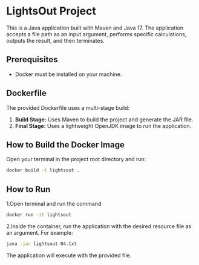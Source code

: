 # LightsOut Project

This is a Java application built with Maven and Java 17. The application accepts a file path as an input argument, performs specific calculations, outputs the result, and then terminates.

## Prerequisites

- Docker must be installed on your machine.

## Dockerfile

The provided Dockerfile uses a multi-stage build:

1. **Build Stage:** Uses Maven to build the project and generate the JAR file.
2. **Final Stage:** Uses a lightweight OpenJDK image to run the application.

## How to Build the Docker Image

Open your terminal in the project root directory and run:

```bash
docker build -t lightsout .
```

## How to Run

1.Open terminal and run the command

```bash
docker run -it lightsout
```
2.Inside the container, run the application with the desired resource file as an argument. For example:

```bash
java -jar lightsout 04.txt
```
The application will execute with the provided file.